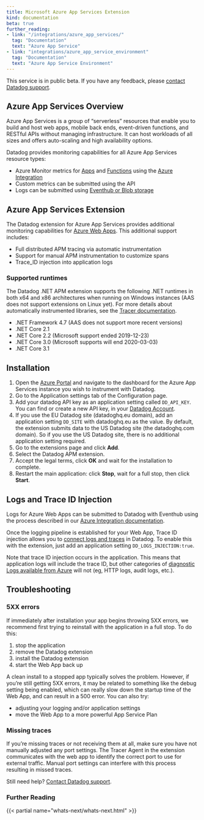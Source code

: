 ```yaml
---
title: Microsoft Azure App Services Extension
kind: documentation
beta: true
further_reading:
- link: "/integrations/azure_app_services/"
  tag: "Documentation"
  text: "Azure App Service"
- link: "integrations/azure_app_service_environment"
  tag: "Documentation"
  text: "Azure App Service Environment"
---
```

<div class="alert alert-warning">
This service is in public beta. If you have any feedback, please <a href="/help">contact Datadog support</a>.

## Azure App Services Overview

Azure App Services is a group of “serverless” resources that enable you to build and host web apps, mobile back ends, event-driven functions, and RESTful APIs without managing infrastructure. It can host workloads of all sizes and offers auto-scaling and high availability options.

Datadog provides monitoring capabilities for all Azure App Services resource types:
- Azure Monitor metrics for [Apps][1] and [Functions][2] using the [Azure Integration][3] 
- Custom metrics can be submitted using the API
- Logs can be submitted using [Eventhub or Blob storage][4]

## Azure App Services Extension

The Datadog extension for Azure App Services provides additional monitoring capabilities for [Azure Web Apps][5]. This additional support includes:

- Full distributed APM tracing via automatic instrumentation
- Support for manual APM instrumentation to customize spans
- Trace_ID injection into application logs

### Supported runtimes

The Datadog .NET APM extension supports the following .NET runtimes in both x64 and x86 architectures when running on Windows instances (AAS does not support extensions on Linux yet). For more details about automatically instrumented libraries, see the [Tracer documentation][6].

- .NET Framework 4.7 (AAS does not support more recent versions)
- .NET Core 2.1
- .NET Core 2.2 (Microsoft support ended 2019-12-23)
- .NET Core 3.0 (Microsoft supports will end 2020-03-03)
- .NET Core 3.1

## Installation

1. Open the [Azure Portal][7] and navigate to the dashboard for the Azure App Services instance you wish to instrument with Datadog.
2. Go to the Application settings tab of the Configuration page.
3. Add your datadog API key as an application setting called `DD_API_KEY`. You can find or create a new API key, in your [Datadog Account][8].
4. If you use the EU Datadog site (datadoghq.eu domain), add an application setting `DD_SITE` with datadoghq.eu as the value.
    By default, the extension submits data to the US Datadog site (the datadoghq.com domain). So if you use the US Datadog site, there is no additional application setting required.
5. Go to the extensions page and click **Add**.
6. Select the Datadog APM extension.
7. Accept the legal terms, click **OK** and wait for the installation to complete.
8. Restart the main application: click **Stop**, wait for a full stop, then click **Start**.

## Logs and Trace ID Injection

Logs for Azure Web Apps can be submitted to Datadog with Eventhub using the process described in our [Azure Integration documentation][9].

Once the logging pipeline is established for your Web App, Trace ID injection allows you to [connect logs and traces][10] in Datadog. To enable this with the extension, just add an application setting `DD_LOGS_INJECTION:true`.

Note that trace ID injection occurs in the application. This means that application logs will include the trace ID, but other categories of [diagnostic Logs available from Azure][11] will not (eg, HTTP logs, audit logs, etc.).

## Troubleshooting

### 5XX errors

If immediately after installation your app begins throwing 5XX errors, we recommend first trying to reinstall with the application in a full stop. To do this:

1. stop the application
2. remove the Datadog extension
3. install the Datadog extension
4. start the Web App back up

A clean install to a stopped app typically solves the problem. However, if you’re still getting 5XX errors, it may be related to something like the debug setting being enabled, which can really slow down the startup time of the Web App, and can result in a 500 error. You can also try:

- adjusting your logging and/or application settings
- move the Web App to a more powerful App Service Plan

### Missing traces

If you’re missing traces or not receiving them at all, make sure you have not manually adjusted any port settings. The Tracer Agent in the extension communicates with the web app to identify the correct port to use for external traffic. Manual port settings can interfere with this process resulting in missed traces.

Still need help? [Contact Datadog support][12].

### Further Reading

{{< partial name="whats-next/whats-next.html" >}}





[1]: /integrations/azure_app_services
[2]: /integrations/azure_functions/
[3]: /integrations/azure_app_services/
[4]: /integrations/azure/?tab=azurecliv20#log-collection
[5]: https://azure.microsoft.com/en-us/services/app-service/web/
[6]: /tracing/setup/dotnet
[7]: https://portal.azure.com
[8]: https://app.datadoghq.com/account/settings#api
[9]: /integrations/azure/?tab=eventhub
[10]: /tracing/connect_logs_and_traces/
[11]: https://docs.microsoft.com/en-us/azure/app-service/troubleshoot-diagnostic-logs
[12]: /help/
